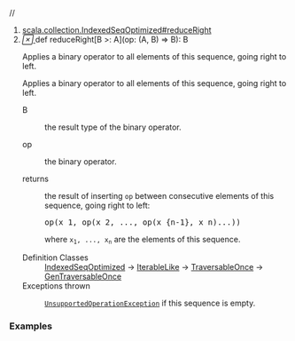 //
<ol>
<li><a href="https://www.scala-lang.org/api/2.12.3/scala/collection/mutable/ArrayBuffer.html#reduceRight[B>:A](op:(A,B)=>B):B">scala.collection.IndexedSeqOptimized#reduceRight</a></li>
<li name="scala.collection.IndexedSeqOptimized#reduceRight" visbl="pub" class="indented0 " data-isabs="false" fullcomment="yes" group="Ungrouped"> <a id="reduceRight[B>:A](op:(A,B)=>B):B"></a><a id="reduceRight[B>:A]((A,B)⇒B):B"></a> <span class="permalink"> <a href="../../../scala/collection/mutable/ArrayBuffer.html#reduceRight[B>:A](op:(A,B)=>B):B" title="Permalink"> <i class="material-icons"></i> </a> </span> <span class="modifier_kind"> <span class="modifier"></span> <span class="kind">def</span> </span> <span class="symbol"> <span class="name">reduceRight</span><span class="tparams">[<span name="B">B &gt;: <span class="extype" name="scala.collection.mutable.ArrayBuffer.A">A</span></span>]</span><span class="params">(<span name="op">op: (<span class="extype" name="scala.collection.mutable.ArrayBuffer.A">A</span>, <span class="extype" name="scala.collection.IndexedSeqOptimized.reduceRight.B">B</span>) ⇒ <span class="extype" name="scala.collection.IndexedSeqOptimized.reduceRight.B">B</span></span>)</span><span class="result">: <span class="extype" name="scala.collection.IndexedSeqOptimized.reduceRight.B">B</span></span> </span> <p class="shortcomment cmt">Applies a binary operator to all elements of this sequence, going right to left.</p>
 <div class="fullcomment">
  <div class="comment cmt">
   <p>Applies a binary operator to all elements of this sequence, going right to left.</p>
  </div>
  <dl class="paramcmts block">
   <dt class="tparam">
    B
   </dt>
   <dd class="cmt">
    <p>the result type of the binary operator.</p>
   </dd>
   <dt class="param">
    op
   </dt>
   <dd class="cmt">
    <p>the binary operator.</p>
   </dd>
   <dt>
    returns
   </dt>
   <dd class="cmt">
    <p>the result of inserting <code>op</code> between consecutive elements of this sequence, going right to left:</p>
    <pre>op(x_1, op(x_2, ..., op(x_{n-<span class="num">1</span>}, x_n)...))</pre>
    <p> where <code>x<sub>1</sub>, ..., x<sub>n</sub></code> are the elements of this sequence.</p>
   </dd>
  </dl>
  <dl class="attributes block"> 
   <dt>
    Definition Classes
   </dt>
   <dd>
    <a href="../IndexedSeqOptimized.html" class="extype" name="scala.collection.IndexedSeqOptimized">IndexedSeqOptimized</a> → 
    <a href="../IterableLike.html" class="extype" name="scala.collection.IterableLike">IterableLike</a> → 
    <a href="../TraversableOnce.html" class="extype" name="scala.collection.TraversableOnce">TraversableOnce</a> → 
    <a href="../GenTraversableOnce.html" class="extype" name="scala.collection.GenTraversableOnce">GenTraversableOnce</a>
   </dd>
   <dt>
    Exceptions thrown
   </dt>
   <dd>
    <span class="cmt"><p><a href="../../index.html#UnsupportedOperationException=UnsupportedOperationException" class="extmbr" name="scala.UnsupportedOperationException"><code>UnsupportedOperationException</code></a> if this sequence is empty.</p></span>
   </dd>
  </dl>
 </div> </li>
        </ol>


### Examples



